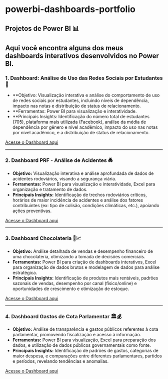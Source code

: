 # powerbi-dashboards-portfolio

## Projetos de Power BI 📊

Aqui você encontra alguns dos meus dashboards interativos desenvolvidos no Power BI.
---

### 1. Dashboard: Análise de Uso das Redes Sociais por Estudantes 📱

* **Objetivo: Visualização interativa e análise do comportamento de uso de redes sociais por estudantes, incluindo níveis de dependência, impacto nas notas e distribuição de status de relacionamento.
* **Ferramentas: Power BI para visualização e interatividade.
* **Principais Insights: Identificação do número total de estudantes (705), plataforma mais utilizada (Facebook), análise da média de dependência por gênero e nível acadêmico, impacto do uso nas notas por nível acadêmico, e a distribuição de status de relacionamento.

[Acesse o Dashboard aqui](https://app.powerbi.com/reportEmbed?reportId=56ceeafa-e958-4774-b714-7f3d9691e427&autoAuth=true&ctid=e8cf2639-1f98-4bb4-bd89-abd14928937f)


---

### 2. Dashboard PRF - Análise de Acidentes 🚔

* **Objetivo:** Visualização interativa e análise aprofundada de dados de acidentes rodoviários, visando a segurança viária.
* **Ferramentas:** Power BI para visualização e interatividade, Excel para organização e tratamento de dados.
* **Principais Insights:** Identificação de trechos rodoviários críticos, horários de maior incidência de acidentes e análise dos fatores contribuintes (ex: tipo de colisão, condições climáticas, etc.), apoiando ações preventivas.

[Acesse o Dashboard aqui](https://app.powerbi.com/view?r=eyJrIjoiMjE2ZTc1YTktMDI4Ni00NTIwLWIzMWQtZDEzMTJhNWM0NmY3IiwidCI6ImU4Y2YyNjM5LTFmOTgtNGJiNC1iZDg5LWFiZDE0OTI4OTM3ZiJ9)

---
### 3. Dashboard Chocolateria 🍫📈

* **Objetivo:** Análise detalhada de vendas e desempenho financeiro de uma chocolateria, otimizando a tomada de decisões comerciais.
* **Ferramentas:** Power BI para criação de dashboards interativos, Excel para organização de dados brutos e modelagem de dados para análise estratégica.
* **Principais Insights:** Identificação de produtos mais rentáveis, padrões sazonais de vendas, desempenho por canal (físico/online) e oportunidades de crescimento e otimização de estoque.

[Acesse o Dashboard aqui](https://app.powerbi.com/view?r=eyJrIjoiZDVkNTkwYzItZGM5NC00NTczLWE0MmEtMWRmMzdlYzczODRjIiwidCI6ImU4Y2YyNjM5LTFmOTgtNGJiNC1iZDg5LWFiZDE0OTI4OTM3ZiJ9)


---
### 4. Dashboard Gastos de Cota Parlamentar 🏛️💰

* **Objetivo:** Análise de transparência e gastos públicos referentes à cota parlamentar, promovendo fiscalização e acesso à informação.
* **Ferramentas:** Power BI para visualização, Excel para preparação dos dados, e utilização de dados públicos governamentais como fonte.
* **Principais Insights:** Identificação de padrões de gastos, categorias de maior despesa, e comparações entre diferentes parlamentares, partidos e períodos, revelando tendências e anomalias.

[Acesse o Dashboard aqui](https://app.powerbi.com/view?r=eyJrIjoiMjdmMzhlMTEtMDc0Zi00MjEwLWE3MTItZGYwODI0MTg2NmY2IiwidCI6ImU4Y2YyNjM5LTFmOTgtNGJiNC1iZDg5LWFiZDE0OTI4OTM3ZiJ9)


